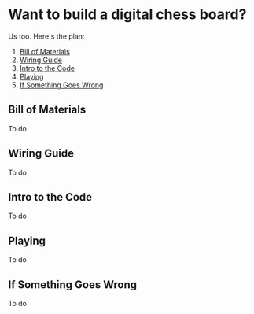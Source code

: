 # Want to build a digital chess board?

Us too. Here's the plan:

1. [Bill of Materials](#bom)
2. [Wiring Guide](#wiring)
3. [Intro to the Code](#code)
4. [Playing](#playing)
5. [If Something Goes Wrong](#help)

## <a name="bom"></a>Bill of Materials

To do

## <a name="wiring"></a>Wiring Guide

To do

## <a name="code"></a>Intro to the Code

To do

## <a name="playing"></a>Playing

To do

## <a name="help"></a>If Something Goes Wrong

To do
